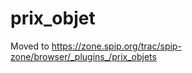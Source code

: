 prix_objet
===============
Moved to https://zone.spip.org/trac/spip-zone/browser/_plugins_/prix_objets
